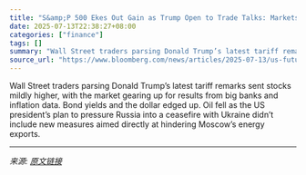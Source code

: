 ```yaml
---
title: "S&amp;P 500 Ekes Out Gain as Trump Open to Trade Talks: Markets Wrap"
date: 2025-07-13T22:38:27+08:00
categories: ["finance"]
tags: []
summary: "Wall Street traders parsing Donald Trump’s latest tariff remarks sent stocks mildly higher, with the market gearing up for results from big banks and inflation data. Bond yields and the dollar edged u"
source_url: "https://www.bloomberg.com/news/articles/2025-07-13/us-futures-drop-as-trump-steps-up-tariff-threats-markets-wrap"
---
```


Wall Street traders parsing Donald Trump’s latest tariff remarks sent stocks mildly higher, with the market gearing up for results from big banks and inflation data. Bond yields and the dollar edged up. Oil fell as the US president’s plan to pressure Russia into a ceasefire with Ukraine didn’t include new measures aimed directly at hindering Moscow’s energy exports.

---

*来源: [原文链接](https://www.bloomberg.com/news/articles/2025-07-13/us-futures-drop-as-trump-steps-up-tariff-threats-markets-wrap)*
